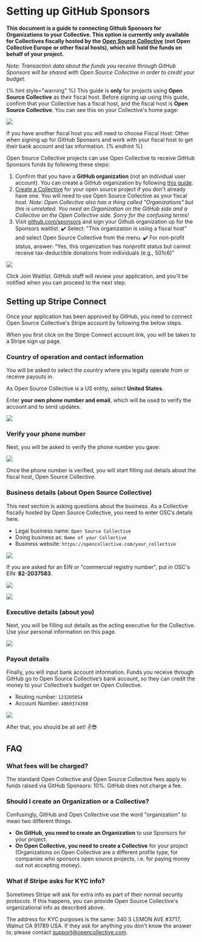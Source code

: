 # Setting up GitHub Sponsors

**This document is a guide to connecting Github Sponsors for Organizations to your Collective. This option is currently only available for Collectives fiscally hosted by the** [**Open Source Collective**](https://opencollective.com/opensource) **\(not Open Collective Europe or other fiscal hosts\), which will hold the funds on behalf of your project.**

_Note: Transaction data about the funds you receive through GitHub Sponsors will be shared with Open Source Collective in order to credit your budget._

{% hint style="warning" %}
This guide is **only** for projects using **Open Source Collective** as their fiscal host. Before signing up using this guide, confirm that your Collective has a fiscal host, and the fiscal host is **Open Source Collective**. You can see this on your Collective's home page:

![](../.gitbook/assets/sponsors-fiscal-host.png)

If you have another fiscal host you will need to choose Fiscal Host: Other when signing up for GitHub Sponsors and work with your fiscal host to get their bank account and tax information.
{% endhint %}

Open Source Collective projects can use Open Collective to receive GitHub Sponsors funds by following these steps:

1. Confirm that you have a **GitHub organization** \(not an individual user account\). You can create a GitHub organization by following [this guide](https://help.github.com/en/github/setting-up-and-managing-organizations-and-teams/creating-a-new-organization-from-scratch).
2. [Create a Collective](https://opencollective.com/opensource/apply) for your open source project if you don't already have one. You will need to use Open Source Collective as your fiscal host.  _Note: Open Collective also has a thing called "Organizations" but this is unrelated. You need an Organization on the GitHub side and a Collective on the Open Collective side. Sorry for the confusing terms!_
3. Visit [github.com/sponsors](http://github.com/sponsors) and sign your Github organization up for the Sponsors waitlist.  ✔️ Select: "This organization is using a fiscal host" and select Open Source Collective from the menu.  ✔️ For non-profit status, answer: “Yes, this organization has nonprofit status but cannot receive tax-deductible donations from individuals \(e.g., 501c6\)”

![](../.gitbook/assets/screen-shot-2020-08-30-at-4.07.15-pm.png)

Click Join Waitlist. GitHub staff will review your application, and you'll be notified when you can proceed to the next step.

## Setting up Stripe Connect

Once your application has been approved by GitHub, you need to connect Open Source Collective's Stripe account by following the below steps.

When you first click on the Stripe Connect account link, you will be taken to a Stripe sign up page.

### Country of operation and contact information

You will be asked to select the country where you legally operate from or receive payouts in.

As Open Source Collective is a US entity, select **United States**.

Enter **your own phone number and email**, which will be used to verify the account and to send updates.

![](../.gitbook/assets/github_stripe_1.png)

### Verify your phone number

Next, you will be asked to verify the phone number you gave:

![](../.gitbook/assets/github_stripe_2.png)

Once the phone number is verified, you will start filling out details about the fiscal host, Open Source Collective.

### Business details \(about Open Source Collective\)

This next section is asking questions about the business. As a Collective fiscally hosted by Open Source Collective, you need to enter OSC’s details here.

* Legal business name: `Open Source Collective`
* Doing business as: `Name of your Collective`
* Business website: `https://opencollective.com/your_collective`

![](../.gitbook/assets/github_stripe_3.png)

If you are asked for an EIN or "commercial registry number", put in OSC's EIN: **82-2037583**.

![](../.gitbook/assets/image%20%2832%29.png)

![](../.gitbook/assets/annotation-2020-05-21-172127-1-.jpg)

### Executive details \(about you\)

Next, you will be filling out details as the acting executive for the Collective. Use your personal information on this page.

![](../.gitbook/assets/github_stripe_4.png)

### Payout details

Finally, you will input bank account information. Funds you receive through GitHub go to Open Source Collective’s bank account, so they can credit the money to your Collective’s budget on Open Collective.

* Routing number: `123205054`
* Account Number: `4869374308`

![](../.gitbook/assets/github_stripe_5.png)

After that, you should be all set! ✌️😎

## FAQ

### What fees will be charged?

The standard Open Collective and Open Source Collective fees apply to funds raised via GitHub Sponsors: 10%. GitHub does not charge a fee.

### Should I create an Organization or a Collective?

Confusingly, GitHub and Open Collective use the word "organization" to mean two different things.

* **On GitHub, you need to create an Organization** to use Sponsors for your project.
* **On Open Collective, you need to create a Collective** for your project \(Organizations on Open Collective are a different profile type, for companies who sponsors open source projects, i.e. for paying money out not accepting money\).

### What if Stripe asks for KYC info?

Sometimes Stripe will ask for extra info as part of their normal security protocols. If this happens, you can provide Open Source Collective's organizational info as described above. 

The address for KYC purposes is the same: 340 S LEMON AVE \#3717, Walnut CA 91789 USA. If they ask for anything you don't know the answer to, please contact support@opencollective.com.

